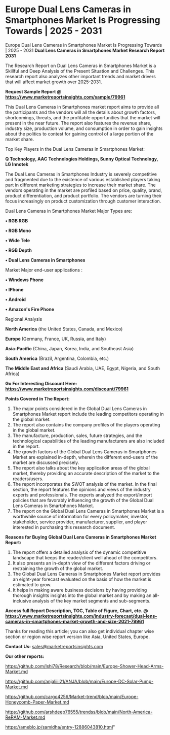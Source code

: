# Europe Dual Lens Cameras in Smartphones Market Is Progressing Towards | 2025 - 2031
Europe Dual Lens Cameras in Smartphones Market Is Progressing Towards | 2025 - 2031
<strong>Dual Lens Cameras in Smartphones Market Research Report 2031</strong>

The Research Report on Dual Lens Cameras in Smartphones Market is a Skillful and Deep Analysis of the Present Situation and Challenges. This research report also analyzes other important trends and market drivers that will affect market growth over 2025-2031.

<strong>Request Sample Report @ <a href=https://www.marketreportsinsights.com/sample/79961>https://www.marketreportsinsights.com/sample/79961</a></strong>

This Dual Lens Cameras in Smartphones market report aims to provide all the participants and the vendors will all the details about growth factors, shortcomings, threats, and the profitable opportunities that the market will present in the near future. The report also features the revenue share, industry size, production volume, and consumption in order to gain insights about the politics to contest for gaining control of a large portion of the market share.

Top Key Players in the Dual Lens Cameras in Smartphones Market:

<strong>Q Technology, AAC Technologies Holdings, Sunny Optical Technology, LG Innotek</strong>

The Dual Lens Cameras in Smartphones Industry is severely competitive and fragmented due to the existence of various established players taking part in different marketing strategies to increase their market share. The vendors operating in the market are profiled based on price, quality, brand, product differentiation, and product portfolio. The vendors are turning their focus increasingly on product customization through customer interaction.

Dual Lens Cameras in Smartphones Market Major Types are:

<strong>• RGB RGB

• RGB Mono

• Wide Tele

• RGB Depth

• Dual Lens Cameras in Smartphones</strong>

Market Major end-user applications :

<strong>• Windows Phone

• IPhone

• Android

• Amazon&#39;s Fire Phone</strong>

Regional Analysis

</u><strong><b>North America</b></strong> (the United States, Canada, and Mexico)

<strong><b>Europe </b></strong>(Germany, France, UK, Russia, and Italy)

<strong><b>Asia-Pacific</b></strong> (China, Japan, Korea, India, and Southeast Asia)

<strong><b>South America</b></strong> (Brazil, Argentina, Colombia, etc.)

<strong><b>The Middle East and Africa</b></strong> (Saudi Arabia, UAE, Egypt, Nigeria, and South Africa)

<strong>Go For Interesting Discount Here: <a href=https://www.marketreportsinsights.com/discount/79961>https://www.marketreportsinsights.com/discount/79961</a></strong>

<strong>Points Covered in The Report:</strong>
<ol>
  <li>The major points considered in the Global Dual Lens Cameras in Smartphones Market report include the leading competitors operating in the global market.</li>
  <li>The report also contains the company profiles of the players operating in the global market.</li>
  <li>The manufacture, production, sales, future strategies, and the technological capabilities of the leading manufacturers are also included in the report.</li>
  <li>The growth factors of the Global Dual Lens Cameras in Smartphones Market are explained in-depth, wherein the different end-users of the market are discussed precisely.</li>
  <li>The report also talks about the key application areas of the global market, thereby providing an accurate description of the market to the readers/users.</li>
  <li>The report incorporates the SWOT analysis of the market. In the final section, the report features the opinions and views of the industry experts and professionals. The experts analyzed the export/import policies that are favorably influencing the growth of the Global Dual Lens Cameras in Smartphones Market.</li>
  <li>The report on the Global Dual Lens Cameras in Smartphones Market is a worthwhile source of information for every policymaker, investor, stakeholder, service provider, manufacturer, supplier, and player interested in purchasing this research document.</li>
</ol>
<strong>Reasons for Buying Global Dual Lens Cameras in Smartphones Market Report:</strong>

<ol>
  <li>The report offers a detailed analysis of the dynamic competitive landscape that keeps the reader/client well ahead of the competitors.</li>
  <li>It also presents an in-depth view of the different factors driving or restraining the growth of the global market.</li>
  <li>The Global Dual Lens Cameras in Smartphones Market report provides an eight-year forecast evaluated on the basis of how the market is estimated to grow.</li>
  <li>It helps in making aware business decisions by having providing thorough insights insights into the global market and by making an all-inclusive analysis of the key market segments and sub-segments.</li>
</ol>
<strong>Access full Report Description, TOC, Table of Figure, Chart, etc. @ <a href=https://www.marketreportsinsights.com/industry-forecast/dual-lens-cameras-in-smartphones-market-growth-and-size-2021-79961>https://www.marketreportsinsights.com/industry-forecast/dual-lens-cameras-in-smartphones-market-growth-and-size-2021-79961</a></strong>


Thanks for reading this article; you can also get individual chapter wise section or region wise report version like Asia, United States, Europe.

<strong>Contact Us:</strong>
sales@marketreportsinsights.com

<strong>Our other reports:</strong>

<a href=https://github.com/Ishi78/Research/blob/main/Europe-Shower-Head-Arms-Market.md>https://github.com/Ishi78/Research/blob/main/Europe-Shower-Head-Arms-Market.md</a>

<a href=https://github.com/anjaliiii21/ANJA/blob/main/Europe-DC-Solar-Pump-Market.md>https://github.com/anjaliiii21/ANJA/blob/main/Europe-DC-Solar-Pump-Market.md</a>

<a href=https://github.com/cargo4256/Market-trend/blob/main/Europe-Honeycomb-Paper-Market.md>https://github.com/cargo4256/Market-trend/blob/main/Europe-Honeycomb-Paper-Market.md</a>

<a href=https://github.com/arshdeep76555/trendss/blob/main/North-America-ReRAM-Market.md>https://github.com/arshdeep76555/trendss/blob/main/North-America-ReRAM-Market.md</a>

<a href=https://ameblo.jp/samidha/entry-12886043810.html>https://ameblo.jp/samidha/entry-12886043810.html</a>"
